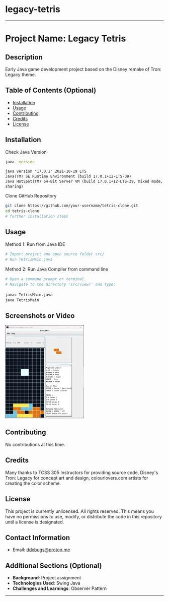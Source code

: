 # legacy-tetris

---

# Project Name: Legacy Tetris

## Description
Early Java game development project based on the Disney remake of Tron: Legacy theme.



## Table of Contents (Optional)

- [Installation](#installation)
- [Usage](#usage)
- [Contributing](#contributing)
- [Credits](#credits)
- [License](#license)

## Installation
Check Java Version

```bash
java -version
```
```plaintext
java version "17.0.1" 2021-10-19 LTS
Java(TM) SE Runtime Environment (build 17.0.1+12-LTS-39)
Java HotSpot(TM) 64-Bit Server VM (build 17.0.1+12-LTS-39, mixed mode, sharing)
```
Clone GitHub Repository

```bash
git clone https://github.com/your-username/tetris-clone.git
cd tetris-clone
# further installation steps
```

## Usage

Method 1: Run from Java IDE

```bash
# Import project and open source folder src/
# Run TetrisMain.java
```

Method 2: Run Java Compiler from command line

```bash
# Open a command prompt or terminal.
# Navigate to the directory 'src/view/' and type:

javac TetrisMain.java
java TetrisMain

```

## Screenshots or Video
<img src="images/example.png" width="250px">

## Contributing
No contributions at this time.

## Credits
Many thanks to TCSS 305 Instructors for providing source code, Disney's Tron: Legacy for concept art and design, colourlovers.com artists for creating the color scheme.

## License
This project is currently unlicensed. All rights reserved. This means you have no permissions to use, modify, or distribute the code in this repository until a license is designated.

## Contact Information
- Email: ddxbugs@proton.me

## Additional Sections (Optional)
- **Background**: Project assignment
- **Technologies Used**: Swing Java
- **Challenges and Learnings**: Observer Pattern

---
